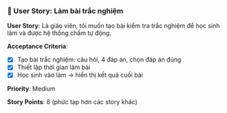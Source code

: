 ### 📝 User Story: Làm bài trắc nghiệm

**User Story**: Là giáo viên, tôi muốn tạo bài kiểm tra trắc nghiệm để học sinh làm và được hệ thống chấm tự động.

**Acceptance Criteria**:

- [x] Tạo bài trắc nghiệm: câu hỏi, 4 đáp án, chọn đáp án đúng
- [x] Thiết lập thời gian làm bài
- [x] Học sinh vào làm → hiển thị kết quả cuối bài

**Priority**: Medium

**Story Points**: 8 (phức tạp hơn các story khác)
